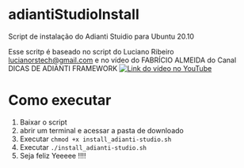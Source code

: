 # adiantiStudioInstall
Script de instalação do Adianti Stuidio para Ubuntu 20.10


Esse scritp é baseado no script do Luciano Ribeiro <lucianorstech@gmail.com> e no vídeo do FABRÍCIO ALMEIDA do Canal  DICAS DE ADIANTI FRAMEWORK [![Link do vídeo no YouTube](http://img.youtube.com/vi/POPdvCor_9w/0.jpg)](http://www.youtube.com/watch?v=POPdvCor_9w " Adianti Studio - Instalação no Linux")

# Como executar

1. Baixar o script
1. abrir um terminal e acessar a pasta de downloado
1. Executar `chmod +x install_adianti-studio.sh`
1. Executar `./install_adianti-studio.sh`
1. Seja feliz Yeeeee !!!!